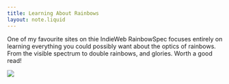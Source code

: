 ```yaml
---
title: Learning About Rainbows
layout: note.liquid
---
```


One of my favourite sites on thie IndieWeb RainbowSpec focuses entirely on learning everything you could possibly want about the optics of rainbows. From the visible spectrum to double rainbows, and glories. Worth a good read! 

[![](/Assets/rainbowspecbutton.png)](https://rainbowspec.observer/)